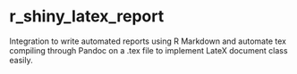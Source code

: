 # r_shiny_latex_report
Integration to write automated reports using R Markdown and automate tex compiling through Pandoc on a .tex file to implement LateX document class easily. 

